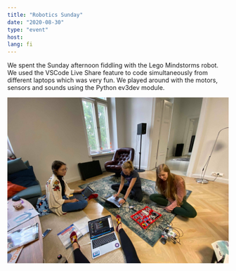 ```yaml
---
title: "Robotics Sunday"
date: "2020-08-30"
type: "event"
host: 
lang: fi
---
```


We spent the Sunday afternoon fiddling with the Lego Mindstorms robot. We used the VSCode Live Share feature to code simultaneously from different laptops which was very fun. We played around with the motors, sensors and sounds using the Python ev3dev module.   

![Playing with the robot](robotics.jpg)
